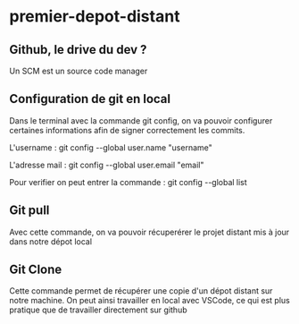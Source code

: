# premier-depot-distant

## Github, le drive du dev ?

Un SCM est un source code manager 


## Configuration de git en local 

Dans le terminal avec la commande git config, on va pouvoir configurer certaines informations afin de signer correctement les commits.

L'username : git config --global user.name "username"

L'adresse mail : git config --global user.email "email"

Pour verifier on peut entrer la commande : git config --global list


## Git pull

Avec cette commande, on va pouvoir récuperérer le projet distant mis à jour dans notre dépot local

## Git Clone 

Cette commande permet de récupérer une copie d'un dépot distant sur notre machine.
On peut ainsi travailler en local avec VSCode, ce qui est plus pratique que de travailler directement sur github
